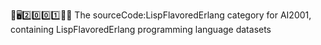 🧠️🖥️2️⃣️0️⃣️0️⃣️1️⃣️💾️📜️ The sourceCode:LispFlavoredErlang category for AI2001, containing LispFlavoredErlang programming language datasets
